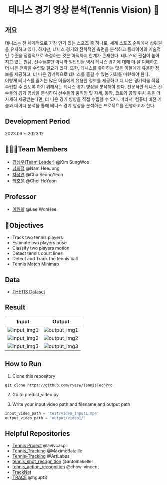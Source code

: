 <h1 align='center'>테니스 경기 영상 분석(Tennis Vision) 🎾</h1>

## 개요
테니스는 전 세계적으로 가장 인기 있는 스포츠 중 하나로, 세계 스포츠 순위에서 상위권을 유지하고 있다. 하지만, 테니스 경기의 전략적인 측면을 분석하고 플레이어의 기술적인 수준을 정량적으로 측정하는 것은 아직까지 한계가 존재한다. 테니스의 관심이 높아지고 있는 만큼, 선수들뿐만 아니라 일반인들 역시 테니스 경기에 대해 더 잘 이해하고 더 나은 전략을 수립할 필요가 있다. 또한, 테니스를 좋아하는 많은 이들에게 유용한 정보를 제공하고, 더 나은 경기력으로 테니스를 즐길 수 있는 기회를 마련해야 한다.<br/>
이렇게 테니스를 즐기는 많은 이들에게 유용한 정보를 제공하고 더 나은 경기력을 직접 수립할 수 있도록 하기 위해서는 테니스 경기 영상을 분석해야 한다. 전문적인 테니스 선수들의 경기 영상을 분석하여 선수들의 움직임 및 자세, 동작, 코트와 공의 위치 등을 더 자세히 제공받는다면, 더 나은 경기 방향을 직접 수립할 수 있다. 따라서, 컴퓨터 비전 기술과 데이터 분석을 통해 테니스 경기 영상을 분석하는 프로젝트를 진행하고자 한다.

## Development Period
2023.09 ~ 2023.12

## 🧑‍🤝‍🧑Team Members
<ul>
  <li><a href="https://github.com/ryesw">김성우(Team Leader)</a> @Kim SungWoo</li>
  <li><a href="https://github.com/heejeeong">남희정</a> @Nam HeeJung</li>
  <li><a href="https://github.com/ChaSeongYeon">차성연</a> @Cha SeongYeon</li>
  <li><a href="https://github.com/hoyoonchoi">최호윤</a> @Choi HoYoon</li>
</ul>

## Professor
<ul>
  <li><a href="https://wonhee-lee.github.io/">이원희</a> @Lee WonHee</li>
</ul>

## 📌Objectives
<ul>
  <li>Track two tennis players</li>
  <li>Estimate two players pose</li>
  <li>Classify two players motion</li>
  <li>Detect tennis court lines</li>
  <li>Detect and Track the tennis ball</li>
  <li>Tennis Match Minimap</li>
</ul>

## Data
<ul>
  <li><a href="http://thetis.image.ece.ntua.gr/">THETIS Dataset</a></li>
</ul>

## Result
Input            |  Output
:-------------------------:|:-------------------------:
![input_img1](https://github.com/ryesw/TennisTechPro/tree/main/gif/in_1)  |  ![output_img1](https://github.com/ryesw/TennisTechPro/tree/main/gif/out_1)
![input_img2](https://github.com/ryesw/TennisTechPro/tree/main/gif/in_2)  |  ![output_img2](https://github.com/ryesw/TennisTechPro/tree/main/gif/out_2)
![input_img3](https://github.com/ryesw/TennisTechPro/tree/main/gif/in_5)  |  ![output_img3](https://github.com/ryesw/TennisTechPro/tree/main/gif/out_5)

## How to Run
1. Clone this repository
```git
git clone https://github.com/ryesw/TennisTechPro
```

2. Go to predict_video.py

3. Write your input video path and filename and output path
```python
input_video_path = 'test/video_input1.mp4'
output_video_path = 'output/video1/'
```


## Helpful Repositories
<ul>
  <li><a href="https://github.com/avivcaspi/TennisProject">Tennis Project</a> @avivcaspi</li>
  <li><a href="https://github.com/MaximeBataille/tennis_tracking">Tennis_Tracking</a> @MaximeBataille</li>
  <li><a href="https://github.com/ArtLabss/tennis-tracking">Tennis-Tracking</a> @ArtLabss</li>
  <li><a href="https://github.com/antoinekeller/tennis_shot_recognition">tennis_shot_recognition</a> @antoinekeller</li>
  <li><a href="https://github.com/chow-vincent/tennis_action_recognition">tennis_action_recognition</a> @chow-vincent</li>
  <li><a href="https://nol.cs.nctu.edu.tw:234/open-source/TrackNet/tree/master/Code_Python3">TrackNet</a></li>
  <li><a href="https://github.com/hgupt3/TRACE">TRACE</a> @hgupt3</li>
</ul>
